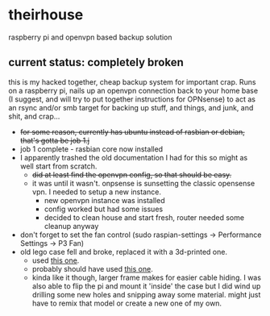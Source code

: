 # theirhouse
raspberry pi and openvpn based backup solution

## current status: completely broken

this is my hacked together, cheap backup system for important crap.  Runs on a raspberry pi, nails up an openvpn connection back to your home base (I suggest, and will try to put together instructions for OPNsense) to act as an rsync and/or smb target for backing up stuff, and things, and junk, and shit, and crap...

- ~~for some reason, currently has ubuntu instead of rasbian or debian, that's gotta be job 1.j~~
- job 1 complete - rasbian core now installed
- I apparently trashed the old documentation I had for this so might as well start from scratch.
	- ~~did at least find the openvpn config, so that should be easy.~~
	- it was until it wasn't.  onpsense is sunsetting the classic opensense vpn.  I needed to setup a new instance.
		- new openvpn instance was installed
		- config worked but had some issues
		- decided to clean house and start fresh, router needed some cleanup anyway
- don't forget to set the fan control (sudo raspian-settings -> Performance Settings -> P3 Fan)
- old lego case fell and broke, replaced it with a 3d-printed one.
    - used [this one](https://www.printables.com/model/336576-terrapi-extreme-duo-open-frame-case-for-raspberry-). 
    - probably should have used [this one](https://www.printables.com/model/355311-terrapi-evo-dual-ssd-case-for-raspberry-pi-3-4).
    - kinda like it though, larger frame makes for easier cable hiding.  I was also able to flip the pi and mount it 'inside' the case but I did wind up drilling some new holes and snipping away some material.  might just have to remix that model or create a new one of my own.